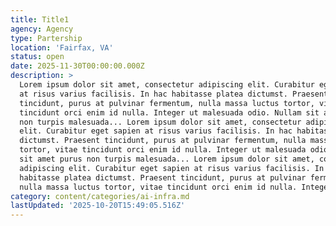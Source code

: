 ```yaml
---
title: Title1
agency: Agency
type: Partership
location: 'Fairfax, VA'
status: open
date: 2025-11-30T00:00:00.000Z
description: >
  Lorem ipsum dolor sit amet, consectetur adipiscing elit. Curabitur eget sapien
  at risus varius facilisis. In hac habitasse platea dictumst. Praesent
  tincidunt, purus at pulvinar fermentum, nulla massa luctus tortor, vitae
  tincidunt orci enim id nulla. Integer ut malesuada odio. Nullam sit amet purus
  non turpis malesuada... Lorem ipsum dolor sit amet, consectetur adipiscing
  elit. Curabitur eget sapien at risus varius facilisis. In hac habitasse platea
  dictumst. Praesent tincidunt, purus at pulvinar fermentum, nulla massa luctus
  tortor, vitae tincidunt orci enim id nulla. Integer ut malesuada odio. Nullam
  sit amet purus non turpis malesuada... Lorem ipsum dolor sit amet, consectetur
  adipiscing elit. Curabitur eget sapien at risus varius facilisis. In hac
  habitasse platea dictumst. Praesent tincidunt, purus at pulvinar fermentum,
  nulla massa luctus tortor, vitae tincidunt orci enim id nulla. Integer
category: content/categories/ai-infra.md
lastUpdated: '2025-10-20T15:49:05.516Z'
---
```


